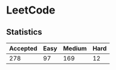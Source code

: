 # LeetCode

## Statistics

| Accepted | Easy | Medium | Hard |
| -------- | ---- | ------ | ---- |
| 278      | 97   | 169    | 12   |
